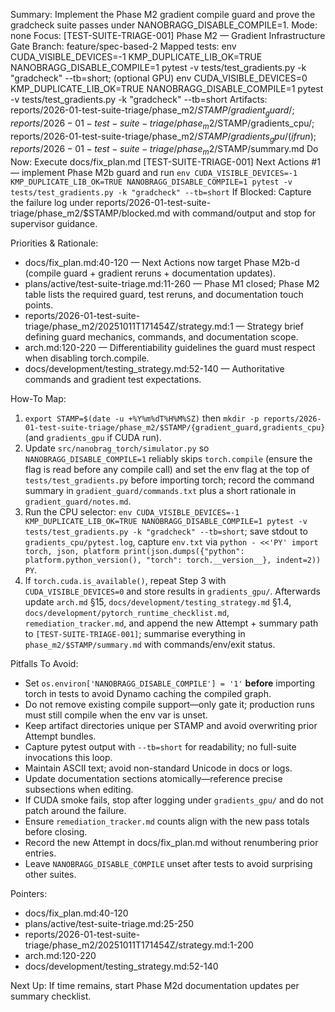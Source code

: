 Summary: Implement the Phase M2 gradient compile guard and prove the gradcheck suite passes under NANOBRAGG_DISABLE_COMPILE=1.
Mode: none
Focus: [TEST-SUITE-TRIAGE-001] Phase M2 — Gradient Infrastructure Gate
Branch: feature/spec-based-2
Mapped tests: env CUDA_VISIBLE_DEVICES=-1 KMP_DUPLICATE_LIB_OK=TRUE NANOBRAGG_DISABLE_COMPILE=1 pytest -v tests/test_gradients.py -k "gradcheck" --tb=short; (optional GPU) env CUDA_VISIBLE_DEVICES=0 KMP_DUPLICATE_LIB_OK=TRUE NANOBRAGG_DISABLE_COMPILE=1 pytest -v tests/test_gradients.py -k "gradcheck" --tb=short
Artifacts: reports/2026-01-test-suite-triage/phase_m2/$STAMP/gradient_guard/; reports/2026-01-test-suite-triage/phase_m2/$STAMP/gradients_cpu/; reports/2026-01-test-suite-triage/phase_m2/$STAMP/gradients_gpu/ (if run); reports/2026-01-test-suite-triage/phase_m2/$STAMP/summary.md
Do Now: Execute docs/fix_plan.md [TEST-SUITE-TRIAGE-001] Next Actions #1 — implement Phase M2b guard and run `env CUDA_VISIBLE_DEVICES=-1 KMP_DUPLICATE_LIB_OK=TRUE NANOBRAGG_DISABLE_COMPILE=1 pytest -v tests/test_gradients.py -k "gradcheck" --tb=short`
If Blocked: Capture the failure log under reports/2026-01-test-suite-triage/phase_m2/$STAMP/blocked.md with command/output and stop for supervisor guidance.

Priorities & Rationale:
- docs/fix_plan.md:40-120 — Next Actions now target Phase M2b-d (compile guard + gradient reruns + documentation updates).
- plans/active/test-suite-triage.md:11-260 — Phase M1 closed; Phase M2 table lists the required guard, test reruns, and documentation touch points.
- reports/2026-01-test-suite-triage/phase_m2/20251011T171454Z/strategy.md:1 — Strategy brief defining guard mechanics, commands, and documentation scope.
- arch.md:120-220 — Differentiability guidelines the guard must respect when disabling torch.compile.
- docs/development/testing_strategy.md:52-140 — Authoritative commands and gradient test expectations.

How-To Map:
1. `export STAMP=$(date -u +%Y%m%dT%H%M%SZ)` then `mkdir -p reports/2026-01-test-suite-triage/phase_m2/$STAMP/{gradient_guard,gradients_cpu}` (and `gradients_gpu` if CUDA run).
2. Update `src/nanobrag_torch/simulator.py` so `NANOBRAGG_DISABLE_COMPILE=1` reliably skips `torch.compile` (ensure the flag is read before any compile call) and set the env flag at the top of `tests/test_gradients.py` before importing torch; record the command summary in `gradient_guard/commands.txt` plus a short rationale in `gradient_guard/notes.md`.
3. Run the CPU selector: `env CUDA_VISIBLE_DEVICES=-1 KMP_DUPLICATE_LIB_OK=TRUE NANOBRAGG_DISABLE_COMPILE=1 pytest -v tests/test_gradients.py -k "gradcheck" --tb=short`; save stdout to `gradients_cpu/pytest.log`, capture `env.txt` via `python - <<'PY'
import torch, json, platform
print(json.dumps({"python": platform.python_version(), "torch": torch.__version__}, indent=2))
PY`.
4. If `torch.cuda.is_available()`, repeat Step 3 with `CUDA_VISIBLE_DEVICES=0` and store results in `gradients_gpu/`. Afterwards update `arch.md` §15, `docs/development/testing_strategy.md` §1.4, `docs/development/pytorch_runtime_checklist.md`, `remediation_tracker.md`, and append the new Attempt + summary path to `[TEST-SUITE-TRIAGE-001]`; summarise everything in `phase_m2/$STAMP/summary.md` with commands/env/exit status.

Pitfalls To Avoid:
- Set `os.environ['NANOBRAGG_DISABLE_COMPILE'] = '1'` **before** importing torch in tests to avoid Dynamo caching the compiled graph.
- Do not remove existing compile support—only gate it; production runs must still compile when the env var is unset.
- Keep artifact directories unique per STAMP and avoid overwriting prior Attempt bundles.
- Capture pytest output with `--tb=short` for readability; no full-suite invocations this loop.
- Maintain ASCII text; avoid non-standard Unicode in docs or logs.
- Update documentation sections atomically—reference precise subsections when editing.
- If CUDA smoke fails, stop after logging under `gradients_gpu/` and do not patch around the failure.
- Ensure `remediation_tracker.md` counts align with the new pass totals before closing.
- Record the new Attempt in docs/fix_plan.md without renumbering prior entries.
- Leave `NANOBRAGG_DISABLE_COMPILE` unset after tests to avoid surprising other suites.

Pointers:
- docs/fix_plan.md:40-120
- plans/active/test-suite-triage.md:25-250
- reports/2026-01-test-suite-triage/phase_m2/20251011T171454Z/strategy.md:1-200
- arch.md:120-220
- docs/development/testing_strategy.md:52-140

Next Up: If time remains, start Phase M2d documentation updates per summary checklist.
